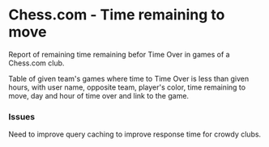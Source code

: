 # Chess.com - Time remaining to move

Report of remaining time remaining befor Time Over in games of a Chess.com club.

Table of given team's games where time to Time Over is less than given hours, with user name, opposite team,  player's color, time remaining to move, day and hour of time over and link to the game.

### Issues
Need to improve query caching to improve response time for crowdy clubs.
